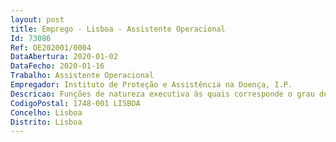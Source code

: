 ```yaml
--- 
layout: post
title: Emprego - Lisboa - Assistente Operacional
Id: 73086
Ref: OE202001/0004
DataAbertura: 2020-01-02
DataFecho: 2020-01-16
Trabalho: Assistente Operacional
Empregador: Instituto de Proteção e Assistência na Doença, I.P.
Descricao: Funções de natureza executiva às quais corresponde o grau de complexidade 1, nomeadamente   Registo de faturação no sistema informático    Análise prévia ou preparação de documentos para digitalização relativos aos processos de reembolsos em Regime Livre    Triagem e aceitação na receção de correspondência   Preparação e envelopagem manual e ou mecânica para expedição de correspondência   Organização e distribuição interna de documentos faturação das entidades convencionadas   Organização e arquivo de faturação de entidades convencionadas   Arquivo de documentos em suporte papel (inclui transporte  manuseamento de pastas)   Pesquisas e atendimento de requisições ao arquivo.
CodigoPostal: 1748-001 LISBOA
Concelho: Lisboa
Distrito: Lisboa
--- 
```

